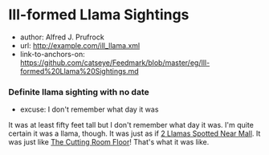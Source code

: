 # Ill-formed Llama Sightings

*   author: Alfred J. Prufrock
*   url: http://example.com/ill_llama.xml
*   link-to-anchors-on: https://github.com/catseye/Feedmark/blob/master/eg/Ill-formed%20Llama%20Sightings.md

### Definite llama sighting with no date

*   excuse: I don't remember what day it was

It was at least fifty feet tall but I don't remember what day it was.
I'm quite certain it was a llama, though.
It was just as if [2 Llamas Spotted Near Mall][].
It was just like [The Cutting Room Floor](https://tcrf.net/The_Cutting_Room_Floor)!
That's what it was like.

[2 Llamas Spotted Near Mall]: TK

